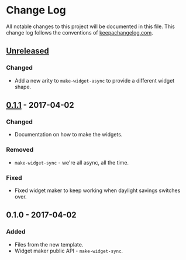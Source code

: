 # Change Log
All notable changes to this project will be documented in this file. This change log follows the conventions of [keepachangelog.com](http://keepachangelog.com/).

## [Unreleased]
### Changed
- Add a new arity to `make-widget-async` to provide a different widget shape.

## [0.1.1] - 2017-04-02
### Changed
- Documentation on how to make the widgets.

### Removed
- `make-widget-sync` - we're all async, all the time.

### Fixed
- Fixed widget maker to keep working when daylight savings switches over.

## 0.1.0 - 2017-04-02
### Added
- Files from the new template.
- Widget maker public API - `make-widget-sync`.

[Unreleased]: https://github.com/your-name/scheduler/compare/0.1.1...HEAD
[0.1.1]: https://github.com/your-name/scheduler/compare/0.1.0...0.1.1
